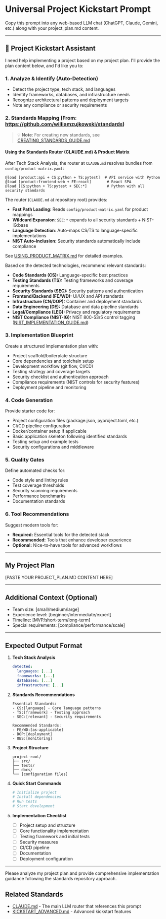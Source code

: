# Universal Project Kickstart Prompt

Copy this prompt into any web-based LLM chat (ChatGPT, Claude, Gemini, etc.) along with your project_plan.md content.

---

## 🚀 Project Kickstart Assistant

I need help implementing a project based on my project plan. I'll provide the plan content below, and I'd like you to:

### 1. **Analyze & Identify** (Auto-Detection)

- Detect the project type, tech stack, and languages
- Identify frameworks, databases, and infrastructure needs
- Recognize architectural patterns and deployment targets
- Note any compliance or security requirements

### 2. **Standards Mapping** (From: <https://github.com/williamzujkowski/standards>)
>
> 💡 **Note**: For creating new standards, see [CREATING_STANDARDS_GUIDE.md](https://github.com/williamzujkowski/standards/blob/master/CREATING_STANDARDS_GUIDE.md)

#### Using the Standards Router (CLAUDE.md) & Product Matrix

After Tech Stack Analysis, the router at `CLAUDE.md` resolves bundles from `config/product-matrix.yaml`:

```
@load [product:api + CS:python + TS:pytest]  # API service with Python
@load [product:frontend-web + FE:react]       # React SPA
@load [CS:python + TS:pytest + SEC:*]         # Python with all security standards
```

The router (`CLAUDE.md` at repository root) provides:

- **Fast Path Loading**: Reads `config/product-matrix.yaml` for product mappings
- **Wildcard Expansion**: `SEC:*` expands to all security standards + NIST-IG:base
- **Language Detection**: Auto-maps CS/TS to language-specific implementations
- **NIST Auto-Inclusion**: Security standards automatically include compliance

See [USING_PRODUCT_MATRIX.md](./USING_PRODUCT_MATRIX.md) for detailed examples.

Based on the detected technologies, recommend relevant standards:

- **Code Standards (CS):** Language-specific best practices
- **Testing Standards (TS):** Testing frameworks and coverage requirements
- **Security Standards (SEC):** Security patterns and authentication
- **Frontend/Backend (FE/WD):** UI/UX and API standards
- **Infrastructure (CN/DOP):** Container and deployment standards
- **Data Engineering (DE):** Database and data pipeline standards
- **Legal/Compliance (LEG):** Privacy and regulatory requirements
- **NIST Compliance (NIST-IG):** NIST 800-53r5 control tagging ([NIST_IMPLEMENTATION_GUIDE.md](https://github.com/williamzujkowski/standards/blob/master/NIST_IMPLEMENTATION_GUIDE.md))

### 3. **Implementation Blueprint**

Create a structured implementation plan with:

- Project scaffold/boilerplate structure
- Core dependencies and toolchain setup
- Development workflow (git flow, CI/CD)
- Testing strategy and coverage targets
- Security checklist and authentication approach
- Compliance requirements (NIST controls for security features)
- Deployment pipeline and monitoring

### 4. **Code Generation**

Provide starter code for:

- Project configuration files (package.json, pyproject.toml, etc.)
- CI/CD pipeline configuration
- Docker/container setup if applicable
- Basic application skeleton following identified standards
- Testing setup and example tests
- Security configurations and middleware

### 5. **Quality Gates**

Define automated checks for:

- Code style and linting rules
- Test coverage thresholds
- Security scanning requirements
- Performance benchmarks
- Documentation standards

### 6. **Tool Recommendations**

Suggest modern tools for:

- **Required:** Essential tools for the detected stack
- **Recommended:** Tools that enhance developer experience
- **Optional:** Nice-to-have tools for advanced workflows

---

## My Project Plan

[PASTE YOUR PROJECT_PLAN.MD CONTENT HERE]

---

## Additional Context (Optional)

- Team size: [small/medium/large]
- Experience level: [beginner/intermediate/expert]
- Timeline: [MVP/short-term/long-term]
- Special requirements: [compliance/performance/scale]

---

## Expected Output Format

1. **Tech Stack Analysis**

   ```yaml
   detected:
     languages: [...]
     frameworks: [...]
     databases: [...]
     infrastructure: [...]
   ```

2. **Standards Recommendations**

   ```
   Essential Standards:
   - CS:[language] - Core language patterns
   - TS:[framework] - Testing approach
   - SEC:[relevant] - Security requirements

   Recommended Standards:
   - FE/WD:[as-applicable]
   - DOP:[deployment]
   - OBS:[monitoring]
   ```

3. **Project Structure**

   ```
   project-root/
   ├── src/
   ├── tests/
   ├── docs/
   └── [configuration files]
   ```

4. **Quick Start Commands**

   ```bash
   # Initialize project
   # Install dependencies
   # Run tests
   # Start development
   ```

5. **Implementation Checklist**
   - [ ] Project setup and structure
   - [ ] Core functionality implementation
   - [ ] Testing framework and initial tests
   - [ ] Security measures
   - [ ] CI/CD pipeline
   - [ ] Documentation
   - [ ] Deployment configuration

---

Please analyze my project plan and provide comprehensive implementation guidance following the standards repository approach.

## Related Standards

- [CLAUDE.md](../../CLAUDE.md) - The main LLM router that references this prompt
- [KICKSTART_ADVANCED.md](KICKSTART_ADVANCED.md) - Advanced kickstart features

